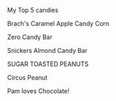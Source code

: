 My Top 5 candies


Brach's Caramel Apple Candy Corn

Zero Candy Bar

Snickers Almond Candy Bar

SUGAR TOASTED PEANUTS


Circus Peanut 

Pam loves Chocolate!


